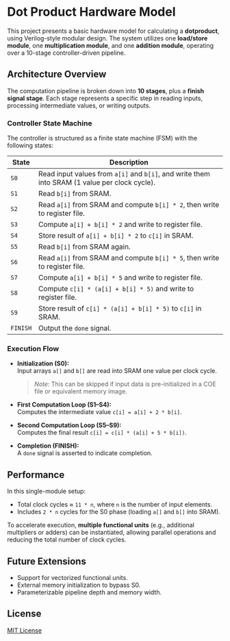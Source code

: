 # Dot Product Hardware Model

This project presents a basic hardware model for calculating a **dotproduct**, using Verilog-style modular design. The system utilizes one **load/store module**, one **multiplication module**, and one **addition module**, operating over a 10-stage controller-driven pipeline.

## Architecture Overview

The computation pipeline is broken down into **10 stages**, plus a **finish signal stage**. Each stage represents a specific step in reading inputs, processing intermediate values, or writing outputs.

### Controller State Machine

The controller is structured as a finite state machine (FSM) with the following states:

| State | Description |
|-------|-------------|
| `S0`  | Read input values from `a[i]` and `b[i]`, and write them into SRAM (1 value per clock cycle). |
| `S1`  | Read `b[i]` from SRAM. |
| `S2`  | Read `a[i]` from SRAM and compute `b[i] * 2`, then write to register file. |
| `S3`  | Compute `a[i] + b[i] * 2` and write to register file. |
| `S4`  | Store result of `a[i] + b[i] * 2` to `c[i]` in SRAM. |
| `S5`  | Read `b[i]` from SRAM again. |
| `S6`  | Read `a[i]` from SRAM and compute `b[i] * 5`, then write to register file. |
| `S7`  | Compute `a[i] + b[i] * 5` and write to register file. |
| `S8`  | Compute `c[i] * (a[i] + b[i] * 5)` and write to register file. |
| `S9`  | Store result of `c[i] * (a[i] + b[i] * 5)` to `c[i]` in SRAM. |
| `FINISH` | Output the `done` signal. |

### Execution Flow

- **Initialization (S0):**  
  Input arrays `a[]` and `b[]` are read into SRAM one value per clock cycle.  
  > _Note_: This can be skipped if input data is pre-initialized in a COE file or equivalent memory image.

- **First Computation Loop (S1–S4):**  
  Computes the intermediate value `c[i] = a[i] + 2 * b[i]`.

- **Second Computation Loop (S5–S9):**  
  Computes the final result `c[i] = c[i] * (a[i] + 5 * b[i])`.

- **Completion (FINISH):**  
  A `done` signal is asserted to indicate completion.

## Performance

In this single-module setup:
- Total clock cycles ≈ `11 * n`, where `n` is the number of input elements.
- Includes `2 * n` cycles for the S0 phase (loading `a[]` and `b[]` into SRAM).

To accelerate execution, **multiple functional units** (e.g., additional multipliers or adders) can be instantiated, allowing parallel operations and reducing the total number of clock cycles.

## Future Extensions

- Support for vectorized functional units.
- External memory initialization to bypass S0.
- Parameterizable pipeline depth and memory width.

## License

[MIT License](./LICENSE)